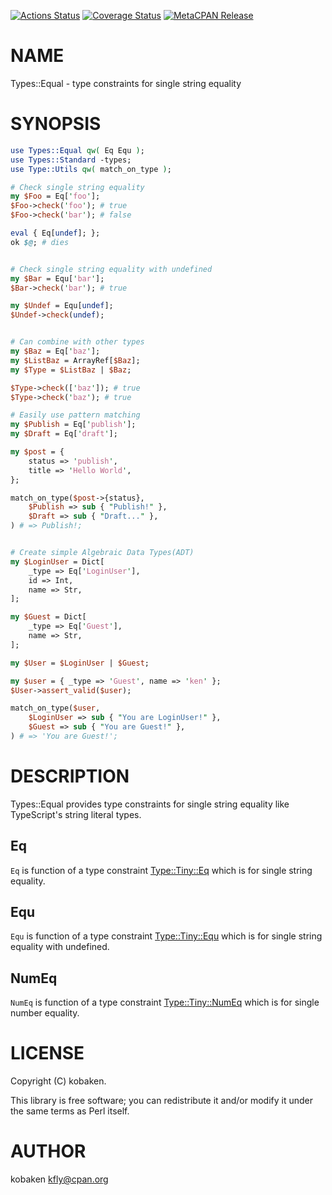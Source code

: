 [![Actions Status](https://github.com/kfly8/Type-Equal/actions/workflows/test.yml/badge.svg)](https://github.com/kfly8/Type-Equal/actions) [![Coverage Status](https://img.shields.io/coveralls/kfly8/Type-Equal/main.svg?style=flat)](https://coveralls.io/r/kfly8/Type-Equal?branch=main) [![MetaCPAN Release](https://badge.fury.io/pl/Types-Equal.svg)](https://metacpan.org/release/Types-Equal)
# NAME

Types::Equal - type constraints for single string equality

# SYNOPSIS

```perl
use Types::Equal qw( Eq Equ );
use Types::Standard -types;
use Type::Utils qw( match_on_type );

# Check single string equality
my $Foo = Eq['foo'];
$Foo->check('foo'); # true
$Foo->check('bar'); # false

eval { Eq[undef]; };
ok $@; # dies


# Check single string equality with undefined
my $Bar = Equ['bar'];
$Bar->check('bar'); # true

my $Undef = Equ[undef];
$Undef->check(undef);


# Can combine with other types
my $Baz = Eq['baz'];
my $ListBaz = ArrayRef[$Baz];
my $Type = $ListBaz | $Baz;

$Type->check(['baz']); # true
$Type->check('baz'); # true

# Easily use pattern matching
my $Publish = Eq['publish'];
my $Draft = Eq['draft'];

my $post = {
    status => 'publish',
    title => 'Hello World',
};

match_on_type($post->{status},
    $Publish => sub { "Publish!" },
    $Draft => sub { "Draft..." },
) # => Publish!;


# Create simple Algebraic Data Types(ADT)
my $LoginUser = Dict[
    _type => Eq['LoginUser'],
    id => Int,
    name => Str,
];

my $Guest = Dict[
    _type => Eq['Guest'],
    name => Str,
];

my $User = $LoginUser | $Guest;

my $user = { _type => 'Guest', name => 'ken' };
$User->assert_valid($user);

match_on_type($user,
    $LoginUser => sub { "You are LoginUser!" },
    $Guest => sub { "You are Guest!" },
) # => 'You are Guest!';
```

# DESCRIPTION

Types::Equal provides type constraints for single string equality like TypeScript's string literal types.

## Eq

`Eq` is function of a type constraint [Type::Tiny::Eq](https://metacpan.org/pod/Type%3A%3ATiny%3A%3AEq) which is for single string equality.

## Equ

`Equ` is function of a type constraint [Type::Tiny::Equ](https://metacpan.org/pod/Type%3A%3ATiny%3A%3AEqu) which is for single string equality with undefined.

## NumEq

`NumEq` is function of a type constraint [Type::Tiny::NumEq](https://metacpan.org/pod/Type%3A%3ATiny%3A%3ANumEq) which is for single number equality.

# LICENSE

Copyright (C) kobaken.

This library is free software; you can redistribute it and/or modify
it under the same terms as Perl itself.

# AUTHOR

kobaken <kfly@cpan.org>

